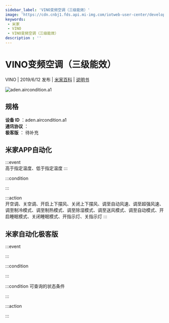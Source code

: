 ```yaml
---
sidebar_label: 'VINO变频空调（三级能效）'
image: 'https://cdn.cnbj1.fds.api.mi-img.com/iotweb-user-center/developer_1679069105823V8KcM3jh.png?GalaxyAccessKeyId=AKVGLQWBOVIRQ3XLEW&Expires=9223372036854775807&Signature=M7PdIivNl1d4i+fDrkOBadQYz80='
keywords: 
 - 米家
 - VINO
 - VINO变频空调（三级能效）
description : ''
---
```

# VINO变频空调（三级能效）

VINO | 2019/6/12 发布 | [米家百科](https://home.mi.com/webapp/content/baike/product/index.html?model=aden.aircondition.a1) | [说明书](https://home.mi.com/views/introduction.html?model=aden.aircondition.a1&region=cn)

![aden.aircondition.a1](https://cdn.cnbj1.fds.api.mi-img.com/iotweb-user-center/developer_1679069105823V8KcM3jh.png?GalaxyAccessKeyId=AKVGLQWBOVIRQ3XLEW&Expires=9223372036854775807&Signature=M7PdIivNl1d4i+fDrkOBadQYz80=)

## 规格  
> 
**设备 ID** ：aden.aircondition.a1  
**通讯协议** ：  
**极客版**  ： 待补充 


## 米家APP自动化  

:::event  
高于指定温度、低于指定温度
:::

:::condition  

:::

:::action   
开空调、关空调、开启上下摆风、关闭上下摆风、调至自动风速、调至超强风速、调至制冷模式、调至制热模式、调至除湿模式、调至送风模式、调至自动模式、开启睡眠模式、关闭睡眠模式、开指示灯、关指示灯
:::

## 米家自动化极客版  

:::event  

:::

:::condition  

:::

:::condition 可查询的状态条件  

:::

:::action  

:::

        
